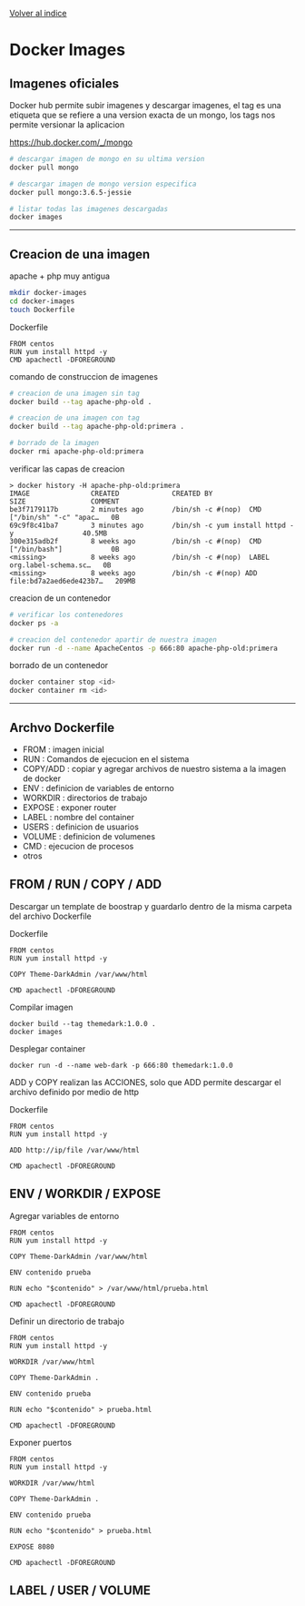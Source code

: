 [Volver al indice](README.md)

# Docker Images

## Imagenes oficiales
Docker hub permite subir imagenes y descargar imagenes, el tag es una etiqueta que se refiere a una version exacta de un mongo, los tags nos permite versionar la aplicacion

https://hub.docker.com/_/mongo

```bash
# descargar imagen de mongo en su ultima version
docker pull mongo

# descargar imagen de mongo version especifica
docker pull mongo:3.6.5-jessie

# listar todas las imagenes descargadas
docker images
```

-----

## Creacion de una imagen

apache + php muy antigua
```bash
mkdir docker-images
cd docker-images
touch Dockerfile
```

Dockerfile
```
FROM centos
RUN yum install httpd -y
CMD apachectl -DFOREGROUND
```

comando de construccion de imagenes
```bash
# creacion de una imagen sin tag
docker build --tag apache-php-old .

# creacion de una imagen con tag
docker build --tag apache-php-old:primera .

# borrado de la imagen
docker rmi apache-php-old:primera
```

verificar las capas de creacion
```
> docker history -H apache-php-old:primera
IMAGE               CREATED             CREATED BY                                      SIZE                COMMENT
be3f7179117b        2 minutes ago       /bin/sh -c #(nop)  CMD ["/bin/sh" "-c" "apac…   0B
69c9f8c41ba7        3 minutes ago       /bin/sh -c yum install httpd -y                 40.5MB
300e315adb2f        8 weeks ago         /bin/sh -c #(nop)  CMD ["/bin/bash"]            0B
<missing>           8 weeks ago         /bin/sh -c #(nop)  LABEL org.label-schema.sc…   0B
<missing>           8 weeks ago         /bin/sh -c #(nop) ADD file:bd7a2aed6ede423b7…   209MB
```

creacion de un contenedor
```bash
# verificar los contenedores
docker ps -a

# creacion del contenedor apartir de nuestra imagen
docker run -d --name ApacheCentos -p 666:80 apache-php-old:primera
```

borrado de un contenedor

```bash
docker container stop <id>
docker container rm <id>
```

-----

## Archvo Dockerfile

- FROM : imagen inicial
- RUN : Comandos de ejecucion en el sistema
- COPY/ADD : copiar y agregar archivos de nuestro sistema a la imagen de docker
- ENV : definicion de variables de entorno
- WORKDIR : directorios de trabajo
- EXPOSE : exponer router
- LABEL : nombre del container
- USERS : definicion de usuarios
- VOLUME : definicion de volumenes
- CMD : ejecucion de procesos
- otros

## FROM / RUN / COPY / ADD

Descargar un template de boostrap y guardarlo dentro de la misma carpeta del archivo Dockerfile

Dockerfile
```
FROM centos
RUN yum install httpd -y

COPY Theme-DarkAdmin /var/www/html

CMD apachectl -DFOREGROUND
```

Compilar imagen
```
docker build --tag themedark:1.0.0 .
docker images
```

Desplegar container
```
docker run -d --name web-dark -p 666:80 themedark:1.0.0
```

ADD y COPY realizan las ACCIONES, solo que ADD permite descargar el archivo definido por medio de http

Dockerfile
```
FROM centos
RUN yum install httpd -y

ADD http://ip/file /var/www/html

CMD apachectl -DFOREGROUND
```

## ENV / WORKDIR / EXPOSE

Agregar variables de entorno

```
FROM centos
RUN yum install httpd -y

COPY Theme-DarkAdmin /var/www/html

ENV contenido prueba

RUN echo "$contenido" > /var/www/html/prueba.html

CMD apachectl -DFOREGROUND
```

Definir un directorio de trabajo

```
FROM centos
RUN yum install httpd -y

WORKDIR /var/www/html

COPY Theme-DarkAdmin .

ENV contenido prueba

RUN echo "$contenido" > prueba.html

CMD apachectl -DFOREGROUND
```

Exponer puertos

```
FROM centos
RUN yum install httpd -y

WORKDIR /var/www/html

COPY Theme-DarkAdmin .

ENV contenido prueba

RUN echo "$contenido" > prueba.html

EXPOSE 8080 

CMD apachectl -DFOREGROUND
```

## LABEL / USER / VOLUME
